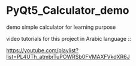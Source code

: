 # PyQt5_Calculator_demo
demo simple calculator for learning purpose 

video tutorials for this project in Arabic language ::

https://youtube.com/playlist?list=PL4UTh_atmbrTuPOWRSb0FVMAXFVkdXR6J
